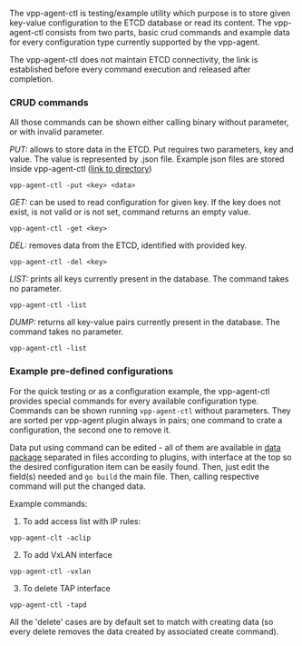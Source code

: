The vpp-agent-ctl is testing/example utility which purpose is to store given key-value configuration to the ETCD database or read its content. The vpp-agent-ctl consists from two parts, basic crud commands and example data for every configuration type currently supported by the vpp-agent. 

The vpp-agent-ctl does not maintain ETCD connectivity, the link is established before every command execution and released after completion.

### CRUD commands

All those commands can be shown either calling binary without parameter, or with invalid parameter.

_PUT:_ allows to store data in the ETCD. Put requires two parameters, key and value. The value is represented by .json file. Example json files are stored inside vpp-agent-ctl ([link to directory](json))

```
vpp-agent-ctl -put <key> <data>
```

_GET:_ can be used to read configuration for given key. If the key does not exist, is not valid or is not set, command returns an empty value.

```
vpp-agent-ctl -get <key>
```

_DEL:_ removes data from the ETCD, identified with provided key. 

```
vpp-agent-ctl -del <key>
```

_LIST:_ prints all keys currently present in the database. The command takes no parameter.

 ```
 vpp-agent-ctl -list
 ```
 
_DUMP:_ returns all key-value pairs currently present in the database. The command takes no parameter.
 
```
vpp-agent-ctl -list
```

### Example pre-defined configurations

For the quick testing or as a configuration example, the vpp-agent-ctl provides special commands for every available configuration type. Commands can be shown running `vpp-agent-ctl` without parameters. They are sorted per vpp-agent plugin always in pairs; one command to crate a configuration, the second one to remove it. 

Data put using command can be edited - all of them are available in [data package](https://github.com/ligato/vpp-agent/tree/master/cmd/vpp-agent-ctl/data) separated in files according to plugins, with interface at the top so the desired configuration item can be easily found. Then, just edit the field(s) needed and `go build` the main file. Then, calling respective command will put the changed data.

Example commands:

1. To add access list with IP rules:

```
vpp-agent-clt -aclip
``` 

2. To add VxLAN interface

```
vpp-agent-ctl -vxlan
```

3. To delete TAP interface

```
vpp-agent-ctl -tapd
```

All the 'delete' cases are by default set to match with creating data (so every delete removes the data created by associated create command).